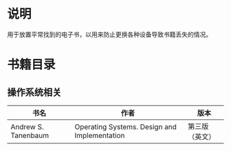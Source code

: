 # 说明
用于放置平常找到的电子书，以用来防止更换各种设备导致书籍丢失的情况。

# 书籍目录
## 操作系统相关

| 书名 | 作者 | 版本 |
| --- | --- | --- | 
| Andrew S. Tanenbaum | Operating Systems. Design and Implementation | 第三版（英文）|